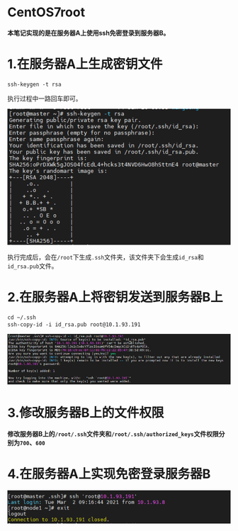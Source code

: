 # CentOS7root
**本笔记实现的是在服务器A上使用ssh免密登录到服务器B。**

# 1.在服务器A上生成密钥文件

```shell
ssh-keygen -t rsa
```

执行过程中一路回车即可。

![](./images/CentOS7root/sever-nopass-login-1.png)

执行完成后，会在`/root`下生成`.ssh`文件夹，该文件夹下会生成`id_rsa`和`id_rsa.pub`文件。

# 2.在服务器A上将密钥发送到服务器B上

```shell
cd ~/.ssh
ssh-copy-id -i id_rsa.pub root@10.1.93.191
```

![](./images/CentOS7root/sever-nopass-login-2.png)

# 3.修改服务器B上的文件权限

**修改服务器B上的`/root/.ssh`文件夹和`/root/.ssh/authorized_keys`文件权限分别为`700`、`600`**

# 4.在服务器A上实现免密登录服务器B

![](./images/CentOS7root/sever-nopass-login-3.png)

